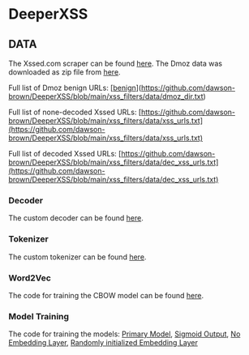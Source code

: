 # DeeperXSS

## DATA
The Xssed.com scraper can be found [here](https://github.com/dawson-brown/DeeperXSS/blob/main/xss_filters/data/xssed/spiders/xss_urls.py). The Dmoz data was downloaded as zip file from [here](https://curlz.org/dmoz_rdf/content.rdf.u8.gz).


Full list of Dmoz benign URLs: [[benign](https://github.com/dawson-brown/DeeperXSS/blob/main/xss_filters/data/dmoz_dir.txt)](https://github.com/dawson-brown/DeeperXSS/blob/main/xss_filters/data/dmoz_dir.txt)

Full list of none-decoded Xssed URLs: [https://github.com/dawson-brown/DeeperXSS/blob/main/xss_filters/data/xss_urls.txt](https://github.com/dawson-brown/DeeperXSS/blob/main/xss_filters/data/xss_urls.txt)

Full list of decoded Xssed URLs: [https://github.com/dawson-brown/DeeperXSS/blob/main/xss_filters/data/dec_xss_urls.txt](https://github.com/dawson-brown/DeeperXSS/blob/main/xss_filters/data/dec_xss_urls.txt)


### Decoder
The custom decoder can be found [here](https://github.com/dawson-brown/DeeperXSS/blob/519b92cb04870fdd31339caaa47a2bcd8f4da66d/xss_filters/data/xssed_url_clean.py#L67).

### Tokenizer
The custom tokenizer can be found [here](https://github.com/dawson-brown/DeeperXSS/blob/519b92cb04870fdd31339caaa47a2bcd8f4da66d/xss_filters/data/tokenizer.py#L68).

### Word2Vec

The code for training the CBOW model can be found [here](https://github.com/dawson-brown/DeeperXSS/blob/main/xss_filters/word2vec.py).

### Model Training
The code for training the models:
[Primary Model](https://github.com/dawson-brown/DeeperXSS/blob/main/xss_filters/lstm_softmax.py),
[Sigmoid Output](https://github.com/dawson-brown/DeeperXSS/blob/main/xss_filters/lstm_sigmoid.py),
[No Embedding Layer](https://github.com/dawson-brown/DeeperXSS/blob/main/xss_filters/lstm_sequence.py),
[Randomly initialized Embedding Layer](https://github.com/dawson-brown/DeeperXSS/blob/main/xss_filters/lstm_random_embed.py)
